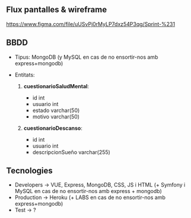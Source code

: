 ## Flux pantalles & wireframe
https://www.figma.com/file/uUSvPj0rMyLP7dxz54P3qg/Sprint-%231

## BBDD
  - Tipus: MongoDB (y MySQL en cas de no ensortir-nos amb express+mongodb)
  - Entitats:

    1. **cuestionarioSaludMental**:
        - id int
        - usuario int
        - estado varchar(50)
        - motivo varchar(50)


    2. **cuestionarioDescanso**:
        - id int
        - usuario int
        - descripcionSueño varchar(255)

 
 ## Tecnologies 

- Developers → VUE, Express, MongoDB, CSS, JS i HTML (+ Symfony i MySQL en cas de no ensortir-nos amb express + mongodb)
- Production → Heroku (+ LABS en cas de no ensortir-nos amb express+mongodb)
- Test → ? 
